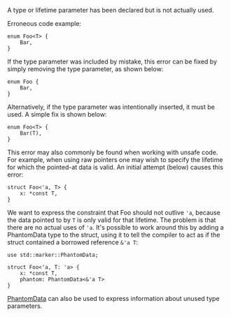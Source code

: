 A type or lifetime parameter has been declared but is not actually used.

Erroneous code example:

```compile_fail,E0392
enum Foo<T> {
    Bar,
}
```

If the type parameter was included by mistake, this error can be fixed
by simply removing the type parameter, as shown below:

```
enum Foo {
    Bar,
}
```

Alternatively, if the type parameter was intentionally inserted, it must be
used. A simple fix is shown below:

```
enum Foo<T> {
    Bar(T),
}
```

This error may also commonly be found when working with unsafe code. For
example, when using raw pointers one may wish to specify the lifetime for
which the pointed-at data is valid. An initial attempt (below) causes this
error:

```compile_fail,E0392
struct Foo<'a, T> {
    x: *const T,
}
```

We want to express the constraint that Foo should not outlive `'a`, because
the data pointed to by `T` is only valid for that lifetime. The problem is
that there are no actual uses of `'a`. It's possible to work around this
by adding a PhantomData type to the struct, using it to tell the compiler
to act as if the struct contained a borrowed reference `&'a T`:

```
use std::marker::PhantomData;

struct Foo<'a, T: 'a> {
    x: *const T,
    phantom: PhantomData<&'a T>
}
```

[PhantomData] can also be used to express information about unused type
parameters.

[PhantomData]: https://doc.dustlang.com/std/marker/struct.PhantomData.html
